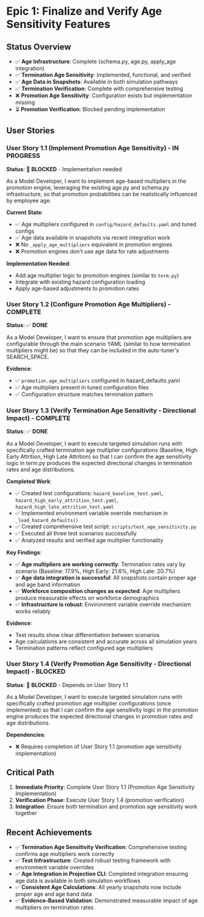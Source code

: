 # Epic 1: Finalize and Verify Age Sensitivity Features

## Status Overview
- ✅ **Age Infrastructure**: Complete (schema.py, age.py, apply_age integration)
- ✅ **Termination Age Sensitivity**: Implemented, functional, and verified
- ✅ **Age Data in Snapshots**: Available in both simulation pathways
- ✅ **Termination Verification**: Complete with comprehensive testing
- ❌ **Promotion Age Sensitivity**: Configuration exists but implementation missing
- ⏳ **Promotion Verification**: Blocked pending implementation

## User Stories

### User Story 1.1 (Implement Promotion Age Sensitivity) - **IN PROGRESS**
**Status**: 🔴 **BLOCKED** - Implementation needed

As a Model Developer, I want to implement age-based multipliers in the promotion engine, leveraging the existing age.py and schema.py infrastructure, so that promotion probabilities can be realistically influenced by employee age.

**Current State**:
- ✅ Age multipliers configured in `config/hazard_defaults.yaml` and tuned configs
- ✅ Age data available in snapshots via recent integration work
- ❌ No `_apply_age_multipliers` equivalent in promotion engines
- ❌ Promotion engines don't use age data for rate adjustments

**Implementation Needed**:
- Add age multiplier logic to promotion engines (similar to `term.py`)
- Integrate with existing hazard configuration loading
- Apply age-based adjustments to promotion rates

### User Story 1.2 (Configure Promotion Age Multipliers) - **COMPLETE**
**Status**: ✅ **DONE**

As a Model Developer, I want to ensure that promotion age multipliers are configurable through the main scenario YAML (similar to how termination multipliers might be) so that they can be included in the auto-tuner's SEARCH_SPACE.

**Evidence**:
- ✅ `promotion.age_multipliers` configured in hazard_defaults.yaml
- ✅ Age multipliers present in tuned configuration files
- ✅ Configuration structure matches termination pattern

### User Story 1.3 (Verify Termination Age Sensitivity - Directional Impact) - **COMPLETE**
**Status**: ✅ **DONE**

As a Model Developer, I want to execute targeted simulation runs with specifically crafted termination age multiplier configurations (Baseline, High Early Attrition, High Late Attrition) so that I can confirm the age sensitivity logic in term.py produces the expected directional changes in termination rates and age distributions.

**Completed Work**:
- ✅ Created test configurations: `hazard_baseline_test.yaml`, `hazard_high_early_attrition_test.yaml`, `hazard_high_late_attrition_test.yaml`
- ✅ Implemented environment variable override mechanism in `_load_hazard_defaults()`
- ✅ Created comprehensive test script: `scripts/test_age_sensitivity.py`
- ✅ Executed all three test scenarios successfully
- ✅ Analyzed results and verified age multiplier functionality

**Key Findings**:
- ✅ **Age multipliers are working correctly**: Termination rates vary by scenario (Baseline: 17.9%, High Early: 21.6%, High Late: 20.7%)
- ✅ **Age data integration is successful**: All snapshots contain proper age and age band information
- ✅ **Workforce composition changes as expected**: Age multipliers produce measurable effects on workforce demographics
- ✅ **Infrastructure is robust**: Environment variable override mechanism works reliably

**Evidence**:
- Test results show clear differentiation between scenarios
- Age calculations are consistent and accurate across all simulation years
- Termination patterns reflect configured age multipliers

### User Story 1.4 (Verify Promotion Age Sensitivity - Directional Impact) - **BLOCKED**
**Status**: 🔴 **BLOCKED** - Depends on User Story 1.1

As a Model Developer, I want to execute targeted simulation runs with specifically crafted promotion age multiplier configurations (once implemented) so that I can confirm the age sensitivity logic in the promotion engine produces the expected directional changes in promotion rates and age distributions.

**Dependencies**:
- ❌ Requires completion of User Story 1.1 (promotion age sensitivity implementation)

## Critical Path
1. **Immediate Priority**: Complete User Story 1.1 (Promotion Age Sensitivity Implementation)
2. **Verification Phase**: Execute User Story 1.4 (promotion verification)
3. **Integration**: Ensure both termination and promotion age sensitivity work together

## Recent Achievements
- ✅ **Termination Age Sensitivity Verification**: Comprehensive testing confirms age multipliers work correctly
- ✅ **Test Infrastructure**: Created robust testing framework with environment variable overrides
- ✅ **Age Integration in Projection CLI**: Completed integration ensuring age data is available in both simulation workflows
- ✅ **Consistent Age Calculations**: All yearly snapshots now include proper age and age band data
- ✅ **Evidence-Based Validation**: Demonstrated measurable impact of age multipliers on termination rates